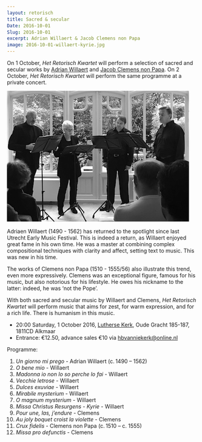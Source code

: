 ```yaml
---
layout: retorisch
title: Sacred & secular
Date: 2016-10-01
Slug: 2016-10-01
excerpt: Adrian Willaert & Jacob Clemens non Papa
image: 2016-10-01-willaert-kyrie.jpg
---
```


On 1 October, _Het Retorisch Kwartet_ will perform a selection of sacred and secular works by [Adrian Willaert](https://en.wikipedia.org/wiki/Adrian_Willaert) and [Jacob Clemens non Papa](https://en.wikipedia.org/wiki/Jacob_Clemens_non_Papa). On 2 October, _Het Retorisch Kwartet_  will perform the same programme at a private concert.

![Het Retorisch Kwartet in Kralingen](image/2016-10-01.jpg)

Adriaen Willaert (1490 - 1562) has returned to the spotlight since last Utrecht Early Music Festival. This is indeed a return, as Willaert enjoyed great fame in his own time. He was a master at combining complex compositional techniques with clarity and affect, setting text to music. This was new in his time.

The works of Clemens non Papa (1510 - 1555/56) also illustrate this trend, even more expressively. Clemens was an exceptional figure, famous for his music, but also notorious for his lifestyle. He owes his nickname to the latter: indeed, he was ‘not the Pope’.

With both sacred and secular music by Willaert and Clemens, _Het Retorisch Kwartet_ will perform music that aims for zest, for warm expression, and for a rich life. There is humanism in this music.

* 20:00 Saturday, 1 October 2016, [Lutherse Kerk](http://luthersekerkalkmaar.nl), Oude Gracht 185-187, 1811CD Alkmaar
* Entrance: €12.50, advance sales €10 via [hbvanniekerk@online.nl](mailto:hbvanniekerk@online.nl?subject=Alkmkaar%20tickets)

Programme:

1. _Un giorno mi prego_ - Adrian Willaert (c. 1490 – 1562)
1. _O bene mio_ - Willaert
1. _Madonna io non lo so perche lo fai_ - Willaert
1. _Vecchie letrose_ - Willaert
1. _Dulces exuviae_ - Willaert
1. _Mirabile mysterium_ - Willaert
1. _O magnum mysterium_ - Willaert
1. _Missa Christus Resurgens - Kyrie_ - Willaert
1. _Pour une, las, j’endure_ - Clemens
1. _Au joly boquet croist la violette_ - Clemens
1. _Crux fidelis_ - Clemens non Papa (c. 1510 – c. 1555)
1. _Missa pro defunctis_ - Clemens
